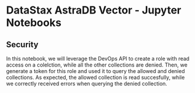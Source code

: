 # DataStax AstraDB Vector - Jupyter Notebooks

## Security 
In this notebook, we will leverage the DevOps API to create a role with read access on a colelction, while all the other collections are denied. 
Then, we generate a token for this role and used it to query the allowed and denied collections. As expected, the allowed collection is read succesfully, while we correctly received errors when querying the denied collection.
